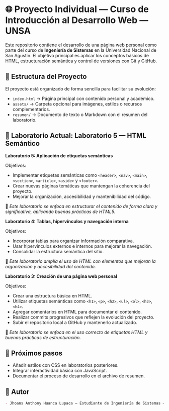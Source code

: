 # 🌐 Proyecto Individual — Curso de Introducción al Desarrollo Web — UNSA

Este repositorio contiene el desarrollo de una página web personal como parte del curso de **Ingeniería de Sistemas** en la Universidad Nacional de San Agustín. El objetivo principal es aplicar los conceptos básicos de HTML, estructuración semántica y control de versiones con Git y GitHub.

## 📁 Estructura del Proyecto

El proyecto está organizado de forma sencilla para facilitar su evolución:

- `index.html` → Página principal con contenido personal y académico.
- `assets/` → Carpeta opcional para imágenes, estilos o recursos complementarios.
- `resumen/` → Documento de texto o Markdown con el resumen del laboratorio.

## 🧪 Laboratorio Actual: Laboratorio 5 — HTML Semántico

**Laboratorio 5: Aplicación de etiquetas semánticas**

Objetivos:
- Implementar etiquetas semánticas como `<header>`, `<nav>`, `<main>`, `<section>`, `<article>`, `<aside>` y `<footer>`.
- Crear nuevas páginas temáticas que mantengan la coherencia del proyecto.
- Mejorar la organización, accesibilidad y mantenibilidad del código.

📌 *Este laboratorio se enfoca en estructurar el contenido de forma clara y significativa, aplicando buenas prácticas de HTML5.*

**Laboratorio 4: Tablas, hipervínculos y navegación interna**

Objetivos:
- Incorporar tablas para organizar información comparativa.
- Usar hipervínculos externos e internos para mejorar la navegación.
- Consolidar la estructura semántica del sitio.

📌 *Este laboratorio amplía el uso de HTML con elementos que mejoran la organización y accesibilidad del contenido.*

**Laboratorio 3: Creación de una página web personal**

Objetivos:
- Crear una estructura básica en HTML.
- Utilizar etiquetas semánticas como `<h1>`, `<p>`, `<h2>`, `<ul>`, `<ol>`, `<h3>`, `<h4>`.
- Agregar comentarios en HTML para documentar el contenido.
- Realizar commits progresivos que reflejen la evolución del proyecto.
- Subir el repositorio local a GitHub y mantenerlo actualizado.

📌 *Este laboratorio se enfoca en el uso correcto de etiquetas HTML y buenas prácticas de estructuración.*

## 🚀 Próximos pasos

- Añadir estilos con CSS en laboratorios posteriores.
- Integrar interactividad básica con JavaScript.
- Documentar el proceso de desarrollo en el archivo de resumen.

## 👤 Autor

```markdown
- Jhoans Anthony Huanca Lupaca — Estudiante de Ingeniería de Sistemas — UNSA
